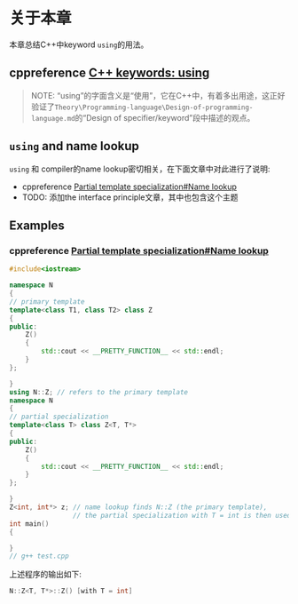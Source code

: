 # 关于本章

本章总结C++中keyword `using`的用法。

## cppreference [C++ keywords: using](https://en.cppreference.com/w/cpp/keyword/using)

> NOTE: “using”的字面含义是“使用”，它在C++中，有着多出用途，这正好验证了`Theory\Programming-language\Design-of-programming-language.md`的“Design of specifier/keyword”段中描述的观点。



## `using` and name lookup

`using` 和 compiler的name lookup密切相关，在下面文章中对此进行了说明:

- cppreference [Partial template specialization#Name lookup](https://en.cppreference.com/w/cpp/language/partial_specialization#Name_lookup)
- TODO: 添加the interface principle文章，其中也包含这个主题

## Examples

### cppreference [Partial template specialization#Name lookup](https://en.cppreference.com/w/cpp/language/partial_specialization#Name_lookup)



```C++
#include<iostream>

namespace N
{
// primary template
template<class T1, class T2> class Z
{
public:
	Z()
	{
		std::cout << __PRETTY_FUNCTION__ << std::endl;
	}
};

}
using N::Z; // refers to the primary template
namespace N
{
// partial specialization    
template<class T> class Z<T, T*>
{
public:
	Z()
	{
		std::cout << __PRETTY_FUNCTION__ << std::endl;
	}
};

}
Z<int, int*> z; // name lookup finds N::Z (the primary template),
				// the partial specialization with T = int is then used
int main()
{

}
// g++ test.cpp

```

上述程序的输出如下:

```C++
N::Z<T, T*>::Z() [with T = int]
```

